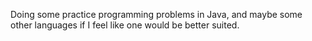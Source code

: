 Doing some practice programming problems in Java, and maybe some other languages if I feel like one would be better suited.